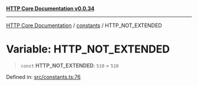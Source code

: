 [**HTTP Core Documentation v0.0.34**](../../README.md)

***

[HTTP Core Documentation](../../modules.md) / [constants](../README.md) / HTTP\_NOT\_EXTENDED

# Variable: HTTP\_NOT\_EXTENDED

> `const` **HTTP\_NOT\_EXTENDED**: `510` = `510`

Defined in: [src/constants.ts:76](https://github.com/stonemjs/http-core/blob/424f80742be298e137f118c0e2e80266a8a78f3c/src/constants.ts#L76)
